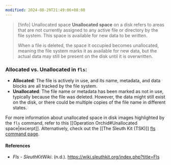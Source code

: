 ```yaml
---
modified: 2024-08-29T21:49:06+08:00
---
```

>[!info] Unallocated space
>**Unallocated space** on a disk refers to areas that are not currently assigned to any active file or directory by the file system. This space is available for new data to be written.
>
>When a file is deleted, the space it occupied becomes unallocated, meaning the file system marks it as available for new data, but the actual data may still be present on the disk until it is overwritten.

### Allocated vs. Unallocated in `fls`:
- **Allocated**: The file is actively in use, and its name, metadata, and data blocks are all tracked by the file system.
- **Unallocated**: The file name or metadata has been marked as not in use, typically because the file was deleted. However, the data might still exist on the disk, or there could be multiple copies of the file name in different states.

For more information about unallocated space in disk images highlighted by the `fls` command, refer to this [[Operation Orchid#Unallocated space|excerpt]]. Alternatively, check out the [[The Sleuth Kit (TSK)]] [fls command page](https://wiki.sleuthkit.org/index.php?title=Fls).

#### References
- _Fls - SleuthKitWiki_. (n.d.). https://wiki.sleuthkit.org/index.php?title=Fls